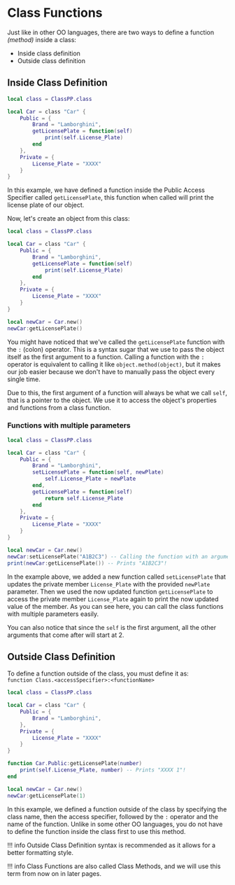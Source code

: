 # Class Functions

Just like in other OO languages, there are two ways to define a function *(method)* inside a class:

* Inside class definition
* Outside class definition

## Inside Class Definition

```lua
local class = ClassPP.class

local Car = class "Car" {
    Public = {
        Brand = "Lamborghini",
        getLicensePlate = function(self)
            print(self.License_Plate)
        end
    },
    Private = {
        License_Plate = "XXXX"
    }
}
```

In this example, we have defined a function inside the Public Access Specifier called `getLicensePlate`, this function when called will print the license plate of our object. 

Now, let's create an object from this class:

```lua
local class = ClassPP.class

local Car = class "Car" {
    Public = {
        Brand = "Lamborghini",
        getLicensePlate = function(self)
            print(self.License_Plate)
        end
    },
    Private = {
        License_Plate = "XXXX"
    }
}

local newCar = Car.new()
newCar:getLicensePlate()
```

You might have noticed that we've called the `getLicensePlate` function with the `:` (colon) operator. This is a syntax sugar that we use to pass the object itself as the first argument to a function. Calling a function with the `:` operator is equivalent to calling it like `object.method(object)`, but it makes our job easier because we don't have to manually pass the object every single time.

Due to this, the first argument of a function will always be what we call `self`, that is a pointer to the object. We use it to access the object's properties and functions from a class function.

### Functions with multiple parameters 

```lua
local class = ClassPP.class

local Car = class "Car" {
    Public = {
        Brand = "Lamborghini",
        setLicensePlate = function(self, newPlate)
            self.License_Plate = newPlate 
        end,
        getLicensePlate = function(self)
            return self.License_Plate
        end
    },
    Private = {
        License_Plate = "XXXX"
    }
}

local newCar = Car.new()
newCar:setLicensePlate("A1B2C3") -- Calling the function with an argument
print(newCar:getLicensePlate()) -- Prints "A1B2C3"!
```

In the example above, we added a new function called `setLicensePlate` that updates the private member `License_Plate` with the provided `newPlate` parameter. Then we used the now updated function `getLicensePlate` to access the private member `License_Plate` again to print the now updated value of the member. As you can see here, you can call the class functions with multiple parameters easily. <br>

You can also notice that since the `self` is the first argument, all the other arguments that come after will start at 2.

## Outside Class Definition

To define a function outside of the class, you must define it as: <br>`function Class.<accessSpecifier>:<functionName>`

```lua
local class = ClassPP.class

local Car = class "Car" {
    Public = {
        Brand = "Lamborghini",
    },
    Private = {
        License_Plate = "XXXX"
    }
}

function Car.Public:getLicensePlate(number)
    print(self.License_Plate, number) -- Prints "XXXX 1"!
end

local newCar = Car.new()
newCar:getLicensePlate(1)
```

In this example, we defined a function outside of the class by specifying the class name, then the access specifier, followed by the `:` operator and the name of the function. Unlike in some other OO languages, you do not have to define the function inside the class first to use this method.

!!! info
    Outside Class Definition syntax is recommended as it allows for a better formatting style.

!!! info
    Class Functions are also called Class Methods, and we will use this term from now on in later pages.
